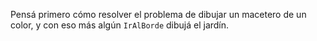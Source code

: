Pensá primero cómo resolver el problema de dibujar un macetero de un color, y con eso más algún `IrAlBorde` dibujá el jardín.